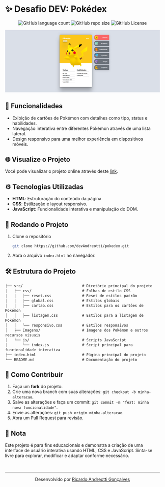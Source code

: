 <!-- Projeto Finalizado -->
# ✨ Desafio DEV: Pokédex
<p align="center">
  <!-- Contador de linguagens do GitHub -->
  <img alt="GitHub language count" src="https://img.shields.io/github/languages/count/devAndreotti/pokedex?color=FFF&labelColor=fac519&style=flat-square">
  <!-- Tamanho do repositório no GitHub -->
  <img alt="GitHub repo size" src="https://img.shields.io/github/repo-size/devAndreotti/pokedex?color=FFF&labelColor=fac519&style=flat-square">
  <!-- Licença do GitHub -->
  <img alt="GitHub License" src="https://img.shields.io/github/license/devAndreotti/devAndreotti?color=FFF&labelColor=fac519&style=flat-square">
</p>

<p align="center">
  <img src="./pokedex.png" alt="Pokédex Banner"/>
</p>

## 🌟 Funcionalidades
- Exibição de cartões de Pokémon com detalhes como tipo, status e habilidades.
- Navegação interativa entre diferentes Pokémon através de uma lista lateral.
- Design responsivo para uma melhor experiência em dispositivos móveis.

## 🌐 Visualize o Projeto
Você pode visualizar o projeto online através deste [link](https://devandreotti.github.io/pokedex/).

## ⚙️ Tecnologias Utilizadas
- **HTML**: Estruturação do conteúdo da página.
- **CSS**: Estilização e layout responsivo.
- **JavaScript**: Funcionalidade interativa e manipulação do DOM.

## 🚀 Rodando o Projeto
1. Clone o repositório
   ```bash
   git clone https://github.com/devAndreotti/pokedex.git
   ```
2. Abra o arquivo `index.html` no navegador.

## 🛠️ Estrutura do Projeto
```
├── src/                           # Diretório principal do projeto
│   ├── css/                       # Folhas de estilo CSS
│   │   ├── reset.css              # Reset de estilos padrão
│   │   ├── global.css             # Estilos globais
│   │   ├── cartao.css             # Estilos para os cartões de Pokémon
│   │   ├── listagem.css           # Estilos para a listagem de Pokémon
│   │   └── responsivo.css         # Estilos responsivos
│   ├── Imagens/                   # Imagens dos Pokémon e outros recursos visuais
│   └── js/                        # Scripts JavaScript
│       └── index.js               # Script principal para funcionalidade interativa
├── index.html                     # Página principal do projeto
└── README.md                      # Documentação do projeto
```

## 💪 Como Contribuir
1. Faça um **fork** do projeto.
2. Crie uma nova branch com suas alterações: `git checkout -b minha-alteracao`.
3. Salve as alterações e faça um commit: `git commit -m "feat: minha nova funcionalidade"`.
4. Envie as alterações: `git push origin minha-alteracao`.
5. Abra um Pull Request para revisão.

## 📄 Nota
Este projeto é para fins educacionais e demonstra a criação de uma interface de usuário interativa usando HTML, CSS e JavaScript. Sinta-se livre para explorar, modificar e adaptar conforme necessário.

<br>

---
<p align="center"> Desenvolvido por <a href="https://github.com/devAndreotti">Ricardo Andreotti Gonçalves</a> </p>
